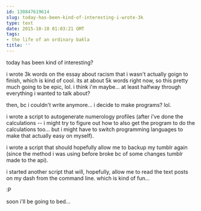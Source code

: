 ```yaml
---
id: 130847619614
slug: today-has-been-kind-of-interesting-i-wrote-3k
type: text
date: 2015-10-10 01:03:21 GMT
tags:
- the life of an ordinary bakla
title: ''
---
```

today has been kind of interesting? 

i wrote 3k words on the essay about racism that i wasn't actually goign to finish, which is kind of cool. its at about 5k words right now, so this pretty much going to be epic, lol. i think i'm maybe... at least halfway through everything i wanted to talk about?

then, bc i couldn't write anymore... i decide to make programs? lol.

i wrote a script to autogenerate numerology profiles (after i've done the calculations -- i might try to figure out how to also get the program to do the calculations too... but i might have to switch programming languages to make that actually easy on myself).

i wrote a script that should hopefully allow me to backup my tumblr again (since the method i was using before broke bc of some changes tumblr made to the api).

i started another script that will, hopefully, allow me to read the text posts on my dash from the command line. which is kind of fun...

:P

soon i'll be going to bed...